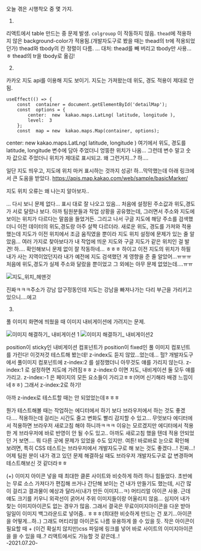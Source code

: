 오늘 겪은 시행착오 중 몇 가지.

1.
리액트에서 table 만드는 중 문제 발생.
```colgrouop``` 이 작동하지 않음.
```thead```에 적용하지 않은 background-color가 적용됨.(개발자도구로 봤을 때는 thead의 tr에 적용되었던가)
thead와 tbody의 칸 정렬이 다름.
...
대처: thead를 빼 버리고 tbody만 사용...ㅎ thead의 tr을 tbody로 옮김!

2.
카카오 지도 api를 이용해 지도 보이기.
지도는 가져왔는데 위도, 경도 적용이 제대로 안 됨.
```
useEffect(() => {
	const  container = document.getElementById('detailMap');
	const  options = {
		center:  new  kakao.maps.LatLng( latitude, longitude ),
		level:  3
	};
	const  map = new  kakao.maps.Map(container, options);
```
center:  new  kakao.maps.LatLng( latitude, longitude ) 여기에서 위도, 경도를 latitude, longitude 변수에 담아 주었더니 엉뚱한 위치가 나옴...
그런데 변수 말고 숫자 값으로 주었더니 위치가 제대로 표시되고.
왜 그런거지...? 하....

일단 지도 띄우고, 지도에 위치 마커 표시하는 것까지 성공!
 하...막막했는데 아래 링크에서 큰 도움을 받았다.
https://apis.map.kakao.com/web/sample/basicMarker/

지도 위치 오류는 왜 나는지 알아보자..

...
다시 보니 문제 없다... 표시 대로 잘 나오고 있음...
처음에 설정된 주소값과 위도,경도가 서로 달랐나 보다.
아까 팀원분들과 작업 상황을 공유했는데, 그러면서 주소와 지도에 보이는 위치가 다르다는 말씀을 들었거든.
그리고 나서 구글 지도에 해당 주소를 검색했더니 이전 데이터의 위도,경도랑 아주 살짝 다르더라.
새로운 위도, 경도를 가져와 적용했는데 지도가 이전 위치에서 조금 움직였을 뿐이라 지도 위치 설정에 문제가 있는 줄 알았음...
여러 가지로 찾아보다가 내 작업에 띄운 지도와 구글 지도가 같은 위치인 걸 발견!
하.... 확인해보니 문제 없이 잘 작동하네...
ㅎㅎㅎ 하이고
이전 지도의 위치가 하필 내가 사는 지역이었던지라 내가 예전에 지도 검색했던 게 영향을 준 줄 알았어...ㅠㅠㅠ
처음에 위도,경도가 실제 주소와 달랐을 뿐이었고 그 외에는 아무 문제 없었는데....ㅠㅠ

![지도_위치_헤맨것](https://user-images.githubusercontent.com/60069112/126366250-cd5a5c3f-7160-40cb-aeef-e3baffa9f844.png)


진짜ㅋㅋㅋ주소가 강남 압구정동인데 지도는 강남을 빠져나가는 다리 부근을 가리키고 있으니....에고


3.
풀 이미지 화면에 띄웠을 때 이미지 내비게이션에 가려지는 문제.

![이미지 해결하기_ 내비게이션 1](https://user-images.githubusercontent.com/60069112/126366274-361d6c5f-6af8-4495-b267-3212b3e7c9e2.png)
![이미지 해결하기_ 내비게이션2](https://user-images.githubusercontent.com/60069112/126366282-b67637a7-597d-4d07-acf1-00d5b4146fdf.png)

position이 sticky인 내비게이션 컴포넌트가 position이 fixed인 풀 이미지 컴포넌트를 가린다! 
이것저것 테스트해 봤는데!
z-index도 듣지 않았...었는데...
헐?
개발자도구에서 풀이미지 컴포넌트에 z-index:2 를 설정했더니 아무것도 얘를 가리지 않는다.
z-index:1 로 설정하면 지도에 가려짐ㅎㅎ
z-index:0 이면 지도, 내비게이션 둘 모두 얘를 가리고.
z-index:-1 은 페이지의 모든 요소들이 가리고ㅎㅎ(어머 신기해라 배경 느낌이네ㅎㅎ)
그래서 z-index:2로 하기!

아까 z-index로 테스트할 때는 안 되었었는데ㅎㅎㅎ

뭔가 테스트해볼 때는 작업하는 에디터에서 하기 보다 브라우저에서 하는 것도 좋겠다....
적용하는데 걸리는 시간도 줄고 변화도 빨리 감지할 수 있고...
무엇보다 에디터에서 적용하면 브라우저 새로고침 해야 하니까ㅋㅋㅋ
이유는 모르겠지만 에디터에서 적용한 게 브라우저에 바로 반영이 안 될 수도 있고.. 아까도 새로고침 했을 텐데 적용 안되었던 거 보면.... 뭐 다른 곳에 문제가 있었을 수도 있지만.
여튼! 
바로바로 눈으로 확인해 보려면, 특히 CSS 테스트는 브라우저에서 개발자도구로 해 보는 것도 좋겠다...! 진짜...!
어제 팀원 분이 내가 겪고 있던 문제 해결하실 때도 브라우저 개발자도구로 값 변경하며 테스트해보신 것 같더라ㅎㅎ

(+)
이미지 아이콘 넣을 때 최대한 클론 사이트와 비슷하게 하려 하니 힘들었다.
초반에는 무료 소스 가져다가 편집해 쓰거나 간단해 보이는 건 내가 만들기도 했는데,
시간 많이 걸리고 결과물이 예상과 달라서(내가 만든 이미지...ㅋ)
머티리얼 아이콘 사용.
근데 얘도 크기를 키우니 외곽선이 굵어서 주위 이미지들이랑 어울리지 않음...
심지어 내가 찾는 이미지아이콘도 없는 경우가 많음.
그래서 결국은 무료이미지아이콘을 다운 받아 일일이 이미지 백그라운드로 넣어줌..
ㅎㅎㅎ(최대한 비슷하게 만드는 건 포기...아이콘을 어떻게...하..)
그래도 머티리얼 아이콘도 나름 유용하게 쓸 수 있을 듯.
작은 아이콘이 필요할 때 + (이건 확실치 않지만)css 파일에 링크를 넣어 바로 사이트의 이미지아이콘을 쓸 수 있을 때..? 리액트에서도 가능할 것 같은데..!  
-2021.07.20-
